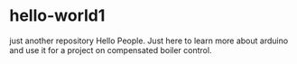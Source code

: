 # hello-world1
just another repository
Hello People.
Just here to learn more about arduino and use it for a project on compensated boiler control.
